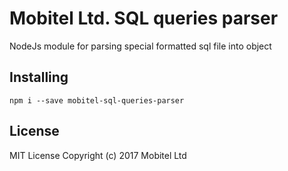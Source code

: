# Mobitel Ltd. SQL queries parser
NodeJs module for parsing special formatted sql file into object

## Installing
```
npm i --save mobitel-sql-queries-parser
```

## License
MIT License
Copyright (c) 2017 Mobitel Ltd
